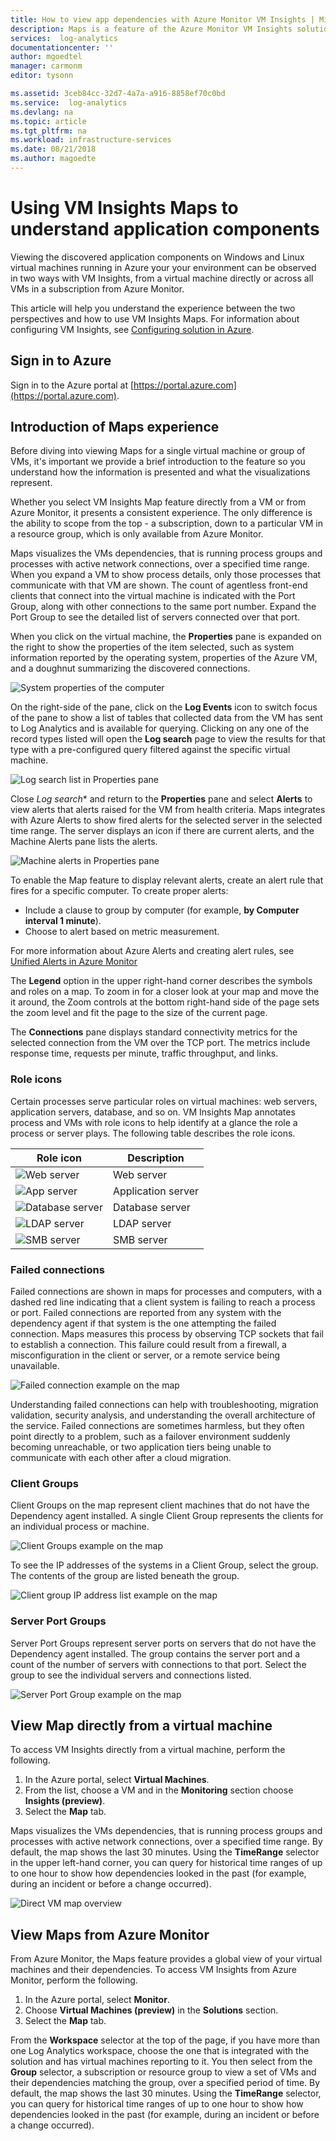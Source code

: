 ```yaml
---
title: How to view app dependencies with Azure Monitor VM Insights | Microsoft Docs
description: Maps is a feature of the Azure Monitor VM Insights solution that automatically discovers application components on Windows and Linux systems and maps the communication between services. This article provides details on how to use it in a variety of scenarios.
services:  log-analytics
documentationcenter: ''
author: mgoedtel
manager: carmonm
editor: tysonn

ms.assetid: 3ceb84cc-32d7-4a7a-a916-8858ef70c0bd
ms.service:  log-analytics
ms.devlang: na
ms.topic: article
ms.tgt_pltfrm: na
ms.workload: infrastructure-services
ms.date: 08/21/2018
ms.author: magoedte
---
```


# Using VM Insights Maps to understand application components
Viewing the discovered application components on Windows and Linux virtual machines running in Azure your your environment can be observed in two ways with VM Insights, from a virtual machine directly or across all VMs in a subscription from Azure Monitor. 

This article will help you understand the experience between the two perspectives and how to use VM Insights Maps. For information about configuring VM Insights, see [Configuring solution in Azure](monitoring-vminsights-onboard.md).

## Sign in to Azure
Sign in to the Azure portal at [https://portal.azure.com](https://portal.azure.com).

## Introduction of Maps experience
Before diving into viewing Maps for a single virtual machine or group of VMs, it's important we provide a brief introduction to the feature so you understand how the information is presented and what the visualizations represent.  

Whether you select VM Insights Map feature directly from a VM or from Azure Monitor, it presents a consistent experience.  The only difference is the ability to scope from the top - a subscription, down to a particular VM in a resource group, which is only available from Azure Monitor.  

Maps visualizes the VMs dependencies, that is running process groups and processes with active network connections, over a specified time range.  When you expand a VM to show process details, only those processes that communicate with that VM are shown. The count of agentless front-end clients that connect into the virtual machine is indicated with the Port Group, along with other connections to the same port number.  Expand the Port Group to see the detailed list of servers connected over that port.   

When you click on the virtual machine, the **Properties** pane is expanded on the right to show the properties of the item selected, such as system information reported by the operating system, properties of the Azure VM, and a doughnut summarizing the discovered connections. 

![System properties of the computer](./media/monitoring-vminsights-maps/properties-pane-01.png)

On the right-side of the pane, click on the **Log Events** icon to switch focus of the pane to show a list of tables that collected data from the VM has sent to Log Analytics and is available for querying.  Clicking on any one of the record types listed will open the **Log search** page to view the results for that type with a pre-configured query filtered against the specific virtual machine.  

![Log search list in Properties pane](./media/monitoring-vminsights-maps/properties-pane-logs-01.png)

Close *Log search** and return to the **Properties** pane and select **Alerts** to view alerts that alerts raised for the VM from health criteria. Maps integrates with Azure Alerts to show fired alerts for the selected server in the selected time range. The server displays an icon if there are current alerts, and the Machine Alerts pane lists the alerts. 

![Machine alerts in Properties pane](./media/monitoring-vminsights-maps/properties-pane-alerts-01.png)

To enable the Map feature to display relevant alerts, create an alert rule that fires for a specific computer. To create proper alerts:
- Include a clause to group by computer (for example, **by Computer interval 1 minute**).
- Choose to alert based on metric measurement.

For more information about Azure Alerts and creating alert rules, see [Unified Alerts in Azure Monitor](../monitoring-and-diagnostics/monitoring-overview-unified-alerts.md)

The **Legend** option in the upper right-hand corner describes the symbols and roles on a map.  To zoom in for a closer look at your map and move the it around, the Zoom controls at the bottom right-hand side of the page sets the zoom level and fit the page to the size of the current page.  

The **Connections** pane displays standard connectivity metrics for the selected connection from the VM over the TCP port. The metrics include response time, requests per minute, traffic throughput, and links.  

### Role icons
Certain processes serve particular roles on virtual machines: web servers, application servers, database, and so on. VM Insights Map annotates process and VMs with role icons to help identify at a glance the role a process or server plays. The following table describes the role icons.  

|Role icon |Description |  
|----------|------------|  
| ![Web server](./media/monitoring-vminsights-maps/role-web-server.png) | Web server |  
| ![App server](./media/monitoring-vminsights-maps/role-application-server.png) | Application server |  
| ![Database server](./media/monitoring-vminsights-maps/role-database.png) | Database server |  
| ![LDAP server](./media/monitoring-vminsights-maps/role-ldap.png) | LDAP server |  
| ![SMB server](./media/monitoring-vminsights-maps/role-smb.png) | SMB server |  

### Failed connections
Failed connections are shown in maps for processes and computers, with a dashed red line indicating that a client system is failing to reach a process or port. Failed connections are reported from any system with the dependency agent if that system is the one attempting the failed connection. Maps measures this process by observing TCP sockets that fail to establish a connection. This failure could result from a firewall, a misconfiguration in the client or server, or a remote service being unavailable.

![Failed connection example on the map](./media/monitoring-vminsights-maps/map-group-failed-connection-01.png)

Understanding failed connections can help with troubleshooting, migration validation, security analysis, and understanding the overall architecture of the service. Failed connections are sometimes harmless, but they often point directly to a problem, such as a failover environment suddenly becoming unreachable, or two application tiers being unable to communicate with each other after a cloud migration.

### Client Groups
Client Groups on the map represent client machines that do not have the Dependency agent installed. A single Client Group represents the clients for an individual process or machine.

![Client Groups example on the map](./media/monitoring-vminsights-maps/map-group-client-groups-01.png)

To see the IP addresses of the systems in a Client Group, select the group. The contents of the group are listed beneath the group.  

![Client group IP address list example on the map](./media/monitoring-vminsights-maps/map-group-client-group-iplist-01.png)

### Server Port Groups
Server Port Groups represent server ports on servers that do not have the Dependency agent installed.  The group contains the server port and a count of the number of servers with connections to that port. Select the group to see the individual servers and connections listed. 

![Server Port Group example on the map](./media/monitoring-vminsights-maps/map-group-server-port-groups-01.png)  

## View Map directly from a virtual machine 

To access VM Insights directly from a virtual machine, perform the following.

1. In the Azure portal, select **Virtual Machines**. 
2. From the list, choose a VM and in the **Monitoring** section choose **Insights (preview)**.  
3. Select the **Map** tab.

Maps visualizes the VMs dependencies, that is running process groups and processes with active network connections, over a specified time range.  By default, the map shows the last 30 minutes.  Using the **TimeRange** selector in the upper left-hand corner, you can query for historical time ranges of up to one hour to show how dependencies looked in the past (for example, during an incident or before a change occurred).  

![Direct VM map overview](./media/monitoring-vminsights-maps/map-direct-vm-01.png)

## View Maps from Azure Monitor
From Azure Monitor, the Maps feature provides a global view of your virtual machines and their dependencies.  To access VM Insights from Azure Monitor, perform the following. 

1. In the Azure portal, select **Monitor**. 
2. Choose **Virtual Machines (preview)** in the **Solutions** section.
3. Select the **Map** tab.

From the **Workspace** selector at the top of the page, if you have more than one Log Analytics workspace, choose the one that is integrated with the solution and has virtual machines reporting to it.  You then select from the **Group** selector, a subscription or resource group to view a set of VMs and their dependencies matching the group, over a specified period of time.  By default, the map shows the last 30 minutes.  Using the **TimeRange** selector, you can query for historical time ranges of up to one hour to show how dependencies looked in the past (for example, during an incident or before a change occurred).   



